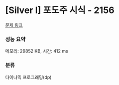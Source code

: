 # [Silver I] 포도주 시식 - 2156 

[문제 링크](https://www.acmicpc.net/problem/2156) 

### 성능 요약

메모리: 29852 KB, 시간: 412 ms

### 분류

다이나믹 프로그래밍(dp)

